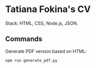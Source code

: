 # Tatiana Fokina's CV

Stack: HTML, CSS, Node.js, JSON.

## Commands

Generate PDF version based on HTML:

```bash
npm run generate_pdf.py
```
